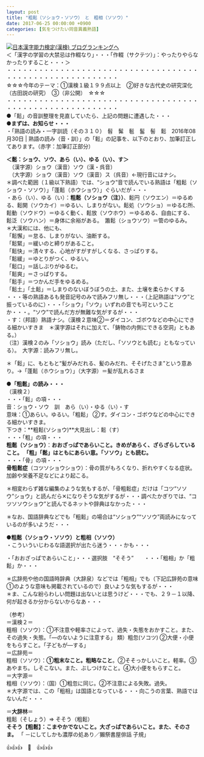 ```yaml
---
layout: post
title: "粗鬆（ソショウ・ソソウ）　と　粗相（ソソウ）"
date: 2017-06-25 00:00:00 +0900
categories: [気をつけたい同音異義熟語]
---
```


[![](/syuusyuu9701/assets/images/粗鬆（ソショウ・ソソウ）-と-粗相（ソソウ）-br_c_3028_1.gif)](http://blog.with2.net/link.php?1659096:3028 "日本漢字能力検定(漢検) ブログランキングへ")[日本漢字能力検定(漢検) ブログランキングへ](http://blog.with2.net/link.php?1659096:3028)  
＜「漢字の学習の大禁忌は作輟なり」・・・「作輟（サクテツ）」：やったりやらなかったりすること・・・＞  
・・・・・・・・・・・・・・・・・・・・・・・・・・・・・・・・・・・・・・・・・・・・・・・・・・・・・・・・・  
☆☆☆今年のテーマ：①漢検１級１９９点以上　②好きな古代史の研究深化（古田説の研究）　③（非公開）　☆☆☆　　  
・・・・・・・・・・・・・・・・・・・・・・・・・・・・・・・・・・・・・・・・・・・・・・・・・・・・・・・・・  
●「鬆」の音訓整理を見直していたら、上記の問題に遭遇した・・・  
**●まずは、お知らせ・・・**  
・「熟語の読み・一字訓読（その３１０）　髫　髴　髱　髷　髻　鬆　2016年08月30日 | 熟語の読み（音・訓）」の「鬆」の記事を、以下のとおり、加筆訂正してあります。（赤字：加筆訂正部分）  
  
**＜鬆：ショウ、ソウ、あら（い）、ゆる（い）、す＞**   
　（漢字源）ショウ（漢音）ソウ（漢・呉音）　  
　（大字源）ショウ（漢音）ソウ（漢音）ス（呉音）←現行音にはナシ。  
＊調べた範囲（１級以下熟語）では、“ショウ”音で読んでいる熟語は「粗鬆（ソショウ・ソソウ）」「蓬鬆（ホウショウ）」ぐらいだが・・・  
・あら（い）、ゆる（い）：**粗鬆（ソショウ（注））**、鬆円（ソウエン）＝ゆるめる、鬆開（ソウカイ）＝ゆるい、しまりがない。鬆処（ソウショ）＝ゆるむ所、鬆動（ソウドウ）＝ゆるく動く、鬆放（ソウホウ）＝ゆるめる、自由にする、鬆泛（ソウハン）＝身体に余裕がある。　簫鬆（ショウソウ）＝管のゆるみ。  
＊大漢和には、他にも、  
「鬆懈」＝怠る、しまりがない、油断する。  
「鬆緊」＝緩いのと締りがあること。  
「鬆快」＝清々する、心地がすがすがしくなる、さっぱりする。  
「鬆緩」＝ゆとりがつく、ゆるい。  
「鬆口」＝話しぶりがゆるむ。  
「鬆爽」＝さっぱりする。  
「鬆手」＝つかんだ手をゆるめる。  
「鬆土」「土鬆」＝しまりのないぼうぼうの土、また、土壌を柔らかくする  
・・・等の熟語あるも発音記号のみで読みフリ無し・・・（上記熟語は“ソウ”と振っているのに）・・・「ショウ」「ソウ」いずれの音でも可ということか・・・。“ソウ”で読んだ方が無難な気がするが・・・  
・す：（邦語）熟語ナシ。（漢検２意味②＝ダイコン、ゴボウなどの中心にできる細かいすきま　＊漢字源はそれに加えて、「鋳物の内側にできる空洞」ともある。）  
（注）漢検２のみ「ソショウ」読み（ただし、「ソソウとも読む」ともなっている）。　大字源：読みフリ無し。  
  
＊「鬆」に、もともと“髪がみだれる、髪のみだれ、そそげたさま”という意あり。→「蓬鬆（ホウショウ）」（大字源）＝髪が乱れるさま  
  
**●「粗鬆」の読み・・・**  
（漢検２）  
・・・「鬆」の項・・・  
音：ショウ・ソウ　訓　あら（い）・ゆる（い）・す  
意味：①あらい。ゆるい。「粗鬆」 ②す。ダイコン・ゴボウなどの中心にできる細かいすきま。  
下つき：**粗鬆(ソショウ)**大見出し：鬆（す）  
・・・「粗」の項・・・  
**粗鬆（ソショウ）**：**おおざっぱであらいこと。**きめがあらく、ざらざらしていること。 「粗」「鬆」はともにあらい意。**「ソソウ」とも読む。**  
・・・「骨」の項・・・  
**骨粗鬆症**（コツソショウショウ）：骨の質がもろくなり、折れやすくなる症状。加齢や栄養不足などにより起こる。  
  
＊相変わらず雑な編集のような気もするが、「骨粗鬆症」だけは「コツ“ソソウ”ショウ」と読んだら✕になりそうな気がするが・・・調べたかぎりでは、“コツソソウショウ”と読んでるネットや辞典はなかった・・・  
  
＊なお、国語辞典などでも「粗鬆」の場合は“ソショウ”“ソソウ”両読みになっているのが多いようだ・・・  
  
**●粗鬆（ソショウ・ソソウ）と粗相（ソソウ）**  
・こういういじわるな語選択が出たら迷う・・・かも・・・  
  
・「おおざっぱであらいこと」・・・選択肢　“そそう”　　・・・「粗相」か「粗鬆」か・・・  
  
＊広辞苑や他の国語時辞典（大辞泉）などでは「粗相」でも（下記広辞苑の意味①のような意味も掲載されているので）良いような気もするが・・・  
＊ま、こんな紛らわしい問題は出ないとは思うけど・・・でも、２９－１以降、何が起きるか分からないからなあ・・・  
  
（参考）  
＝漢検２＝  
粗相（ソソウ）：①不注意や軽率さによって、過失・失態をおかすこと。また、その過失・失態。「―のないように注意する」 類）粗忽(ソコツ) ②大便・小便をもらすこと。「子どもが―する」  
＝広辞苑＝  
粗相（ソソウ）：**①粗末なこと。粗略なこと**。②そそっかしいこと。軽率。③あやまち。しそこない。また、ぶしつけなこと。④大小便をもらすこと。  
＝大字源＝  
粗相（ソソウ）：（国）①粗忽に同じ。②不注意による失敗。過失。  
＊大字源では、この「粗相」は国語となっている・・・向こうの言葉、熟語ではないんだ・・・  
  
＝**大辞林**＝  
粗鬆（そしょう）⇒ そそう（粗鬆）   
**そそう【粗鬆】：こまやかでないこと。大ざっぱであらいこと。また、そのさま。** 「 －にしてしかも濃厚の処あり／獺祭書屋俳話 子規」   
  
👍👍👍　🐔　👍👍👍